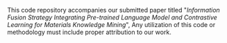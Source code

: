 This code repository accompanies our submitted paper titled "_Information Fusion Strategy Integrating Pre-trained Language Model and Contrastive Learning for Materials Knowledge Mining_", Any utilization of this code or methodology must include proper attribution to our work.
